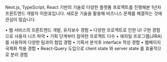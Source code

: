 Next.js, TypeScript, React 기반의 기술로 다양한 플랫폼 프로젝트를 진행해본 1년차 프론트엔드 개발자 이원효입니다.
새로운 기술을 활용해 비즈니스 문제를 해결하는 것에 관심이 많습니다.

• 웹 서비스의 프론트엔드 개발, 유지보수 경험
• 다양한 프로젝트로 인한 UI 구현 경험으로 사용자 니즈 파악
• 기획 단계부터 참여한 프로젝트 다수
• 애자일 프로그램(JIRA)를 사용하여 다양한 팀과의 협업 경험
• 기획서 분석후 interface 작성 경험
• 웹페이지 국제화 적용 경험
• React-Query 도입으로 client state 와 server state 를 효율적으로 분리 경험
